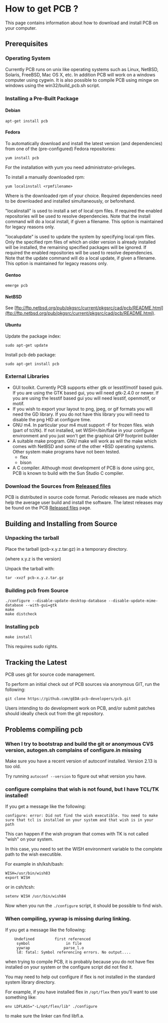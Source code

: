 # How to get PCB ?

This page contains information about how to download and install PCB on your computer.

## Prerequisites

### Operating System

Currently PCB runs on unix like operating systems such as Linux, NetBSD, Solaris, FreeBSD, Mac OS X, etc. In addition PCB will work on a windows computer using cygwin. It is also possible to compile PCB using mingw on windows using the win32/build_pcb.sh script.

### Installing a Pre-Built Package

#### Debian

```
apt-get install pcb
```

#### Fedora

To automatically download and install the latest version (and dependencies) from one of the (pre-configured) Fedora repositories:

```
yum install pcb
```

For the installation with yum you need administrator-privileges.

To install a manually downloaded rpm:

```
yum localinstall <rpmfilename>
```

Where <rpmfilename> is the downloaded rpm of your choice. Required dependencies need to be downloaded and installed simultaneously, or beforehand.

"localinstall" is used to install a set of local rpm files. If required the enabled repositories will be used to resolve dependencies. Note that the install command will do a local install, if given a filename. This option is maintained for legacy reasons only.

"localupdate" is used to update the system by specifying local rpm files. Only the specified rpm files of which an older version is already installed will be installed, the remaining specified packages will be ignored. If required the enabled repositories will be used to resolve dependencies. Note that the update command will do a local update, if given a filename. This option is maintained for legacy reasons only.

#### Gentoo

```
emerge pcb
```

#### NetBSD

See [ftp://ftp.netbsd.org/pub/pkgsrc/current/pkgsrc/cad/pcb/README.html](ftp://ftp.netbsd.org/pub/pkgsrc/current/pkgsrc/cad/pcb/README.html).

#### Ubuntu

Update the package index:

```
sudo apt-get update
```

Install pcb deb package:

```
sudo apt-get install pcb
```

### External Libraries

- GUI toolkit. Currently PCB supports either gtk or lesstif/motif based guis. If you are using the GTK based gui, you will need gtk-2.4.0 or newer. If you are using the lesstif based gui you will need lesstif, openmotif, or motif.
- If you wish to export your layout to png, jpeg, or gif formats you will need the GD library. If you do not have this library you will need to disable the png HID at configure time.
- GNU m4. In particular your m4 must support -F for frozen files.
wish (part of tcl/tk). If not installed, set WISH=/bin/false in your configure environment and you just won't get the graphical QFP footprint builder
- A suitable make program. GNU make will work as will the make which comes with NetBSD and some of the other *BSD operating systems. Other system make programs have not been tested.
   - flex
   - bison
- A C compiler. Although most development of PCB is done using gcc, PCB is known to build with the Sun Studio C compiler.

### Download the Sources from [Released files](https://github.com/bert/pcb/wiki/2.0-Released-files)

PCB is distributed in source code format. Periodic releases are made which help the average user build and install the software. The latest releases may be found on the PCB [Released files](https://github.com/bert/pcb/wiki/2.0-Released-files) page.

## Building and Installing from Source

### Unpacking the tarball

Place the tarball (pcb-x.y.z.tar.gz) in a temporary directory.

(where x.y.z is the version)

Unpack the tarball with:

```
tar -xvzf pcb-x.y.z.tar.gz
```

### Building pcb from Source

```
./configure --disable-update-desktop-database --disable-update-mime-database --with-gui=gtk 
make
make distcheck
```

### Installing pcb

```
make install
```

This requires sudo rights.

## Tracking the Latest

PCB uses git for source code management.

To perform an initial check out of PCB sources via anonymous GIT, run the following:

```
git clone https://github.com/gEDA-pcb-developers/pcb.git
```

Users intending to do development work on PCB, and/or submit patches should ideally check out from the git repository.


## Problems compiling pcb

### When I try to bootstrap and build the git or anonymous CVS version, autogen.sh complains of configure.in missing

Make sure you have a recent version of autoconf installed. Version 2.13 is too old.

Try running ```autoconf --version``` to figure out what version you have. 

### configure complains that wish is not found, but I have TCL/TK installed!

If you get a message like the following:

```
configure: error: Did not find the wish executible. You need to make sure that tcl is installed on your system and that wish is in your path
```

This can happen if the wish program that comes with TK is not called "wish" on your system.

In this case, you need to set the WISH environment variable to the complete path to the wish executible.

For example in sh/ksh/bash:

```
WISH=/usr/bin/wish83
export WISH
```

or in csh/tcsh:

```
setenv WISH /usr/bin/wish84
```

Now when you run the ```./configure``` script, it should be possible to find wish. 

### When compiling, yywrap is missing during linking.

If you get a message like the following:

```
    Undefined         first referenced
     symbol                in file
     yywrap               parse_l.o
     ld: fatal: Symbol referencing errors. No output....
``` 

when trying to compile PCB, it is probably because you do not have flex installed on your system or the configure script did not find it.

You may need to help out configure if flex is not installed in the standard system library directory.

For example, if you have installed flex in ```/opt/flex``` then you'll want to use something like:

```
env LDFLAGS="-L/opt/flex/lib" ./configure
```

to make sure the linker can find libfl.a.
